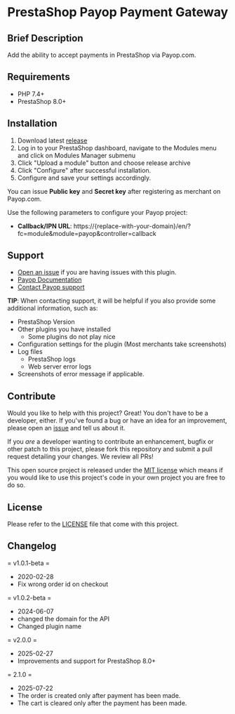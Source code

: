 PrestaShop Payop Payment Gateway
=====================

## Brief Description

Add the ability to accept payments in PrestaShop via Payop.com.

## Requirements

- PHP 7.4+
- PrestaShop 8.0+


## Installation
 1. Download latest [release](https://github.com/Payop/prestashop-plugin/releases)
 2. Log in to your PrestaShop dashboard, navigate to the Modules menu and click on Modules Manager submenu
 3. Click "Upload a module" button and choose release archive
 4. Click "Configure" after successful installation. 
 5. Configure and save your settings accordingly.

You can issue  **Public key** and **Secret key** after registering as merchant on Payop.com.

Use the following parameters to configure your Payop project:
* **Callback/IPN URL**: https://{replace-with-your-domain}/en/?fc=module&module=payop&controller=callback

## Support

* [Open an issue](https://github.com/Payop/prestashop-plugin/issues) if you are having issues with this plugin.
* [Payop Documentation](https://payop.com/en/documentation/common/)
* [Contact Payop support](https://payop.com/en/contact-us/)
  
**TIP**: When contacting support, it will be helpful if you also provide some additional information, such as:

* PrestaShop Version
* Other plugins you have installed
  * Some plugins do not play nice
* Configuration settings for the plugin (Most merchants take screenshots)
* Log files
  * PrestaShop logs
  * Web server error logs
* Screenshots of error message if applicable.

## Contribute

Would you like to help with this project?  Great!  You don't have to be a developer, either.
If you've found a bug or have an idea for an improvement, please open an
[issue](https://github.com/Payop/prestashop-plugin/issues) and tell us about it.

If you *are* a developer wanting to contribute an enhancement, bugfix or other patch to this project,
please fork this repository and submit a pull request detailing your changes.  We review all PRs!

This open source project is released under the [MIT license](http://opensource.org/licenses/MIT)
which means if you would like to use this project's code in your own project you are free to do so.


## License

Please refer to the 
[LICENSE](https://github.com/Payop/prestashop-plugin/blob/master/LICENSE)
file that come with this project.


## Changelog

= v1.0.1-beta =
* 2020-02-28
* Fix wrong order id on checkout

= v1.0.2-beta =
* 2024-06-07
* changed the domain for the API
* Changed plugin name

= v2.0.0 =
* 2025-02-27
* Improvements and support for PrestaShop 8.0+

= 2.1.0 =
* 2025-07-22
* The order is created only after payment has been made.
* The cart is cleared only after the payment has been made.
